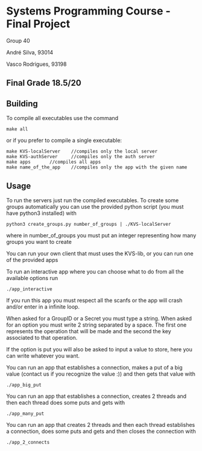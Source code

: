 # Systems Programming Course - Final Project

Group 40

André Silva, 93014

Vasco Rodrigues, 93198

## Final Grade 18.5/20

Building
-----------

To compile all executables use the command

	make all

or if you prefer to compile a single executable:

	make KVS-localServer 	//compiles only the local server
	make KVS-authServer 	//compiles only the auth server
	make apps 		//compiles all apps
	make name_of_the_app 	//compiles only the app with the given name
	
Usage
-----

To run the servers just run the compiled executables. To create some groups automatically you can use the 
provided python script (you must have python3 installed) with

	python3 create_groups.py number_of_groups | ./KVS-localServer
	
where in number_of_groups you must put an integer representing how many groups you want to create

You can run your own client that must uses the KVS-lib, or you can run one of the provided apps

To run an interactive app where you can choose what to do from all the available options run

	./app_interactive

If you run this app you must respect all the scanfs or the app will crash and/or enter in a infinite loop.

When asked for a GroupID or a Secret you must type a string. When asked for an option you must write 2 string separated by a space. 
The first one represents the operation that will be made and the second the key associated to that operation.

If the option is put you will also be asked to input a value to store, here you can write whatever you want.

You can run an app that establishes a connection, makes a put of a big value (contact us if you recognize the value :)) and then gets that value with

	./app_big_put

You can run an app that establishes a connection, creates 2 threads and then each thread does some puts and gets with

	./app_many_put
	
You can run an app that creates 2 threads and then each thread establishes a connection, does some puts and gets and then closes the connection with

	./app_2_connects










